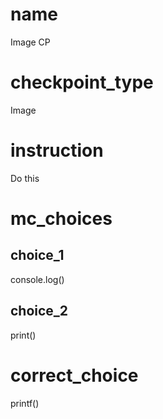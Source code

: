 # name
Image CP

# checkpoint_type
Image

# instruction
Do this      

# mc_choices

## choice_1
console.log()

## choice_2
print()

# correct_choice
printf()